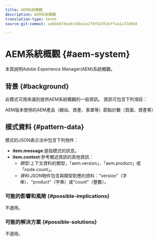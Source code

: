 ```yaml
---
title: AEM系統概觀
description: AEM系統概觀
translation-type: tm+mt
source-git-commit: aa6bb878ea4c58ba1e2fbf82d53effaa1a72d668

---
```



# AEM系統概觀 {#aem-system}

本頁說明Adobe Experience Manager(AEM)系統概觀。

## 背景 {#background}

此模式可用來識別提供AEM系統概觀的一般資訊。 資訊可包含下列項目：

AEM版本使用的AEM產品（網站、資產、表單等）節點計數（頁面、資產等）

## 模式資料 {#pattern-data}

模式的JSON表示法中包含下列物件：

* **item.message**:是指模式的訊息。
* **item.context**:參考概述資訊的其他資訊：
   * *類型*:上下文資料的類型，「aem.version」、「aem.product」或「node.count」。
   * *資料*:JSON物件包含與類型對應的資料：&quot;version&quot;（字串）、&quot;product&quot;（字串）或&quot;count&quot;（整數）。

### 可能的影響和風險 {#possible-implications}

不適用。

### 可能的解決方案 {#possible-solutions}

不適用。
